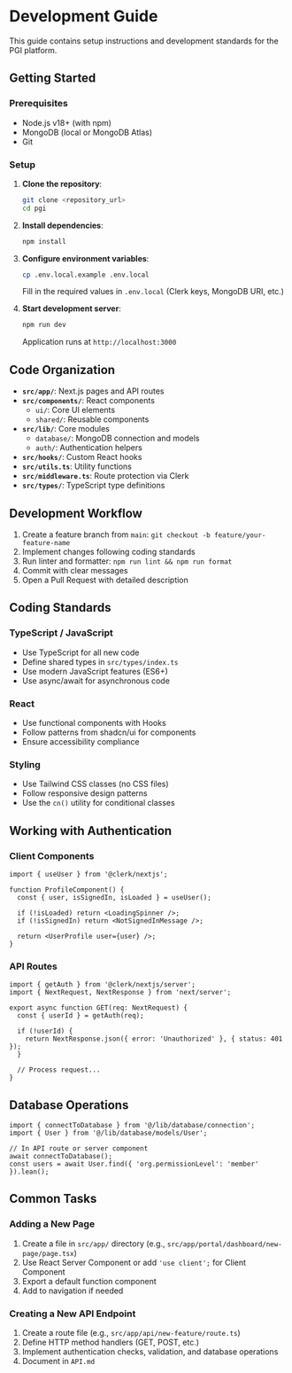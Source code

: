 # Development Guide

This guide contains setup instructions and development standards for the PGI platform.

## Getting Started

### Prerequisites

- Node.js v18+ (with npm)
- MongoDB (local or MongoDB Atlas)
- Git

### Setup

1. **Clone the repository**:

   ```bash
   git clone <repository_url>
   cd pgi
   ```

2. **Install dependencies**:

   ```bash
   npm install
   ```

3. **Configure environment variables**:

   ```bash
   cp .env.local.example .env.local
   ```

   Fill in the required values in `.env.local` (Clerk keys, MongoDB URI, etc.)

4. **Start development server**:
   ```bash
   npm run dev
   ```
   Application runs at `http://localhost:3000`

## Code Organization

- **`src/app/`**: Next.js pages and API routes
- **`src/components/`**: React components
  - `ui/`: Core UI elements
  - `shared/`: Reusable components
- **`src/lib/`**: Core modules
  - `database/`: MongoDB connection and models
  - `auth/`: Authentication helpers
- **`src/hooks/`**: Custom React hooks
- **`src/utils.ts`**: Utility functions
- **`src/middleware.ts`**: Route protection via Clerk
- **`src/types/`**: TypeScript type definitions

## Development Workflow

1. Create a feature branch from `main`: `git checkout -b feature/your-feature-name`
2. Implement changes following coding standards
3. Run linter and formatter: `npm run lint && npm run format`
4. Commit with clear messages
5. Open a Pull Request with detailed description

## Coding Standards

### TypeScript / JavaScript

- Use TypeScript for all new code
- Define shared types in `src/types/index.ts`
- Use modern JavaScript features (ES6+)
- Use async/await for asynchronous code

### React

- Use functional components with Hooks
- Follow patterns from shadcn/ui for components
- Ensure accessibility compliance

### Styling

- Use Tailwind CSS classes (no CSS files)
- Follow responsive design patterns
- Use the `cn()` utility for conditional classes

## Working with Authentication

### Client Components

```tsx
import { useUser } from '@clerk/nextjs';

function ProfileComponent() {
  const { user, isSignedIn, isLoaded } = useUser();

  if (!isLoaded) return <LoadingSpinner />;
  if (!isSignedIn) return <NotSignedInMessage />;

  return <UserProfile user={user} />;
}
```

### API Routes

```tsx
import { getAuth } from '@clerk/nextjs/server';
import { NextRequest, NextResponse } from 'next/server';

export async function GET(req: NextRequest) {
  const { userId } = getAuth(req);

  if (!userId) {
    return NextResponse.json({ error: 'Unauthorized' }, { status: 401 });
  }

  // Process request...
}
```

## Database Operations

```tsx
import { connectToDatabase } from '@/lib/database/connection';
import { User } from '@/lib/database/models/User';

// In API route or server component
await connectToDatabase();
const users = await User.find({ 'org.permissionLevel': 'member' }).lean();
```

## Common Tasks

### Adding a New Page

1. Create a file in `src/app/` directory (e.g., `src/app/portal/dashboard/new-page/page.tsx`)
2. Use React Server Component or add `'use client';` for Client Component
3. Export a default function component
4. Add to navigation if needed

### Creating a New API Endpoint

1. Create a route file (e.g., `src/app/api/new-feature/route.ts`)
2. Define HTTP method handlers (GET, POST, etc.)
3. Implement authentication checks, validation, and database operations
4. Document in `API.md`
